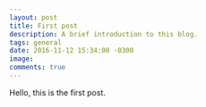 ```yaml
---
layout: post
title: First post
description: A brief introduction to this blog.
tags: general
date: 2016-11-12 15:34:00 -0300
image:
comments: true
---
```

Hello, this is the first post.
